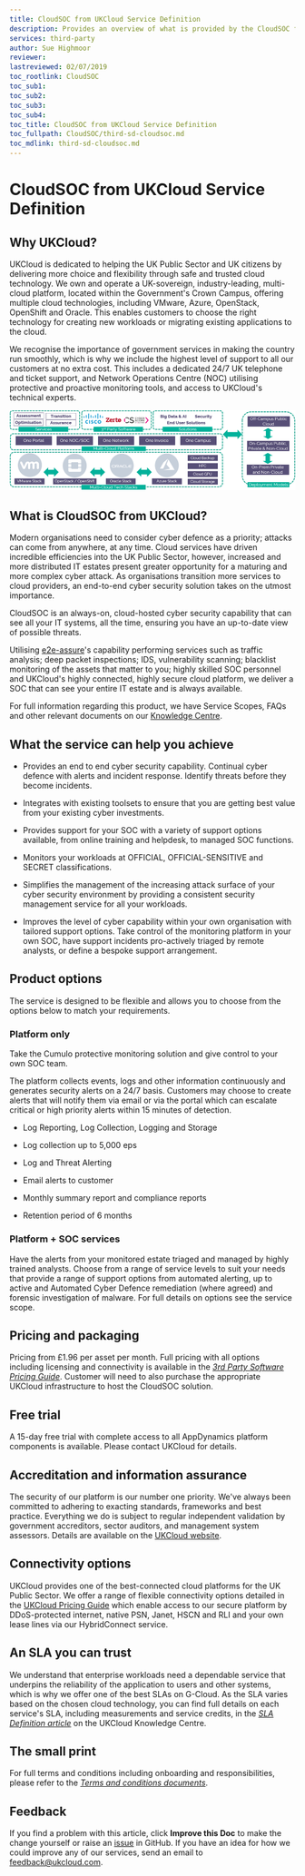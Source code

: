 ```yaml
---
title: CloudSOC from UKCloud Service Definition
description: Provides an overview of what is provided by the CloudSOC from UKCloud service
services: third-party
author: Sue Highmoor
reviewer:
lastreviewed: 02/07/2019
toc_rootlink: CloudSOC
toc_sub1: 
toc_sub2:
toc_sub3:
toc_sub4:
toc_title: CloudSOC from UKCloud Service Definition
toc_fullpath: CloudSOC/third-sd-cloudsoc.md
toc_mdlink: third-sd-cloudsoc.md
---
```


# CloudSOC from UKCloud Service Definition

## Why UKCloud?

UKCloud is dedicated to helping the UK Public Sector and UK citizens by delivering more choice and flexibility through safe and trusted cloud technology. We own and operate a UK-sovereign, industry-leading, multi-cloud platform, located within the Government's Crown Campus, offering multiple cloud technologies, including VMware, Azure, OpenStack, OpenShift and Oracle. This enables customers to choose the right technology for creating new workloads or migrating existing applications to the cloud.

We recognise the importance of government services in making the country run smoothly, which is why we include the highest level of support to all our customers at no extra cost. This includes a dedicated 24/7 UK telephone and ticket support, and Network Operations Centre (NOC) utilising protective and proactive monitoring tools, and access to UKCloud's technical experts.

![UKCloud services](images/ukc-services.png)

## What is CloudSOC from UKCloud?

Modern organisations need to consider cyber defence as a priority; attacks can come from anywhere, at any time. Cloud services have driven incredible efficiencies into the UK Public Sector, however, increased and more distributed IT estates present greater opportunity for a maturing and more complex cyber attack. As organisations transition more services to cloud providers, an end-to-end cyber security solution takes on the utmost importance.

CloudSOC is an always-on, cloud-hosted cyber security capability that can see all your IT systems, all the time, ensuring you have an up-to-date view of possible threats.

Utilising [e2e-assure](https://www.e2e-assure.com/VSOC)'s capability performing services such as traffic analysis; deep packet inspections; IDS, vulnerability scanning; blacklist monitoring of the assets that matter to you; highly skilled SOC personnel and UKCloud's highly connected, highly secure cloud platform, we deliver a SOC that can see your entire IT estate and is always available.

For full information regarding this product, we have Service Scopes, FAQs and other relevant documents on our [Knowledge Centre](https://docs.ukcloud.com).

## What the service can help you achieve

- Provides an end to end cyber security capability. Continual cyber defence with alerts and incident response. Identify threats before they become incidents.

- Integrates with existing toolsets to ensure that you are getting best value from your existing cyber investments.

- Provides support for your SOC with a variety of support options available, from online training and helpdesk, to managed SOC functions.

- Monitors your workloads at OFFICIAL, OFFICIAL-SENSITIVE and SECRET classifications.

- Simplifies the management of the increasing attack surface of your cyber security environment by providing a consistent security management service for all your workloads.

- Improves the level of cyber capability within your own organisation with tailored support options. Take control of the monitoring platform in your own SOC, have support incidents pro-actively triaged by remote analysts, or define a bespoke support arrangement.

## Product options

The service is designed to be flexible and allows you to choose from the options below to match your requirements.

### Platform only

Take the Cumulo protective monitoring solution and give control to your own SOC team.

The platform collects events, logs and other information continuously and generates security alerts on a 24/7 basis. Customers may choose to create alerts that will notify them via email or via the portal which can escalate critical or high priority alerts within 15 minutes of detection.

- Log Reporting, Log Collection, Logging and Storage

- Log collection up to 5,000 eps

- Log and Threat Alerting

- Email alerts to customer

- Monthly summary report and compliance reports

- Retention period of 6 months

### Platform + SOC services

Have the alerts from your monitored estate triaged and managed by highly trained analysts. Choose from a range of service levels to suit your needs that provide a range of support options from automated alerting, up to active and Automated Cyber Defence remediation (where agreed) and forensic investigation of malware. For full details on options see the service scope.

## Pricing and packaging

Pricing from £1.96 per asset per month. Full pricing with all options including licensing and connectivity is available in the [*3rd Party Software Pricing Guide*](https://ukcloud.com/3rd-party-pricing-guide). Customer will need to also purchase the appropriate UKCloud infrastructure to host the CloudSOC solution.

## Free trial

A 15-day free trial with complete access to all AppDynamics platform components is available. Please contact UKCloud for details.

## Accreditation and information assurance

The security of our platform is our number one priority. We've always been committed to adhering to exacting standards, frameworks and best practice. Everything we do is subject to regular independent validation by government accreditors, sector auditors, and management system assessors. Details are available on the [UKCloud website](https://ukcloud.com/governance/).

## Connectivity options

UKCloud provides one of the best-connected cloud platforms for the UK Public Sector. We offer a range of flexible connectivity options detailed in the [UKCloud Pricing Guide](https://ukcloud.com/pricing-guide) which enable access to our secure platform by DDoS-protected internet, native PSN, Janet, HSCN and RLI and your own lease lines via our HybridConnect service.

## An SLA you can trust

We understand that enterprise workloads need a dependable service that underpins the reliability of the application to users and other systems, which is why we offer one of the best SLAs on G-Cloud. As the SLA varies based on the chosen cloud technology, you can find full details on each service's SLA, including measurements and service credits, in the [*SLA Definition article*](../other/other-ref-sla-definition.md) on the UKCloud Knowledge Centre.

## The small print

For full terms and conditions including onboarding and responsibilities, please refer to the [*Terms and conditions documents*](../other/other-ref-terms-and-conditions.md).

## Feedback

If you find a problem with this article, click **Improve this Doc** to make the change yourself or raise an [issue](https://github.com/UKCloud/documentation/issues) in GitHub. If you have an idea for how we could improve any of our services, send an email to <feedback@ukcloud.com>.
